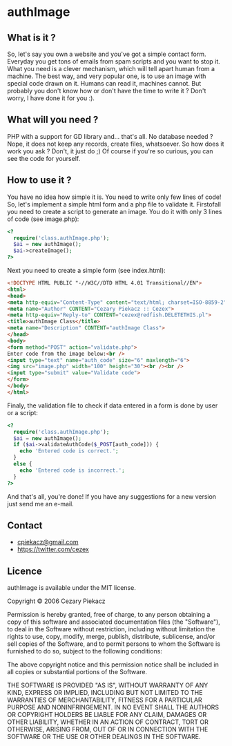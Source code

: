 
authImage
===========

What is it ?
------------

So, let's say you own a website and you've got a simple contact form. Everyday you get tons of emails from spam scripts and you want to stop it. What you need is a clever mechanism, which will tell apart human from a machine. The best way, and very popular one, is to use an image with special code drawn on it. Humans can read it, machines cannot. But probably you don't know how or don't have the time to write it ? Don't worry, I have done it for you :).

What will you need ?
--------------------

PHP with a support for GD library and... that's all. No database needed ? Nope, it does not keep any records, create files, whatsoever. So how does it work you ask ? Don't, it just do ;) Of course if you're so curious, you can see the code for yourself.

How to use it ?
---------------

You have no idea how simple it is. You need to write only few lines of code! So, let's implement a simple html form and a php file to validate it. Firstofall you need to create a script to generate an image. You do it with only 3 lines of code (see image.php):

``` php
<?
  require('class.authImage.php');
  $ai = new authImage();
  $ai->createImage();
?> 
```

Next you need to create a simple form (see index.html):

``` html
<!DOCTYPE HTML PUBLIC "-//W3C//DTD HTML 4.01 Transitional//EN">
<html>
<head>
<meta http-equiv="Content-Type" content="text/html; charset=ISO-8859-2">
<meta name="Author" CONTENT="Cezary Piekacz :: Cezex">
<meta http-equiv="Reply-to" CONTENT="cezex@redfish.DELETETHIS.pl">
<title>authImage Class</title>
<meta name="Description" CONTENT="authImage Class">
</head>
<body>
<form method="POST" action="validate.php">
Enter code from the image below:<br />
<input type="text" name="auth_code" size="6" maxlength="6">
<img src="image.php" width="100" height="30"><br /><br />
<input type="submit" value="Validate code">
</form>
</body>
</html> 
```

Finaly, the validation file to check if data entered in a form is done by user or a script: 

``` php
<?
  require('class.authImage.php');
  $ai = new authImage();
  if ($ai->validateAuthCode($_POST[auth_code])) {
    echo 'Entered code is correct.';
  }
  else {
    echo 'Entered code is incorrect.';
  }
?> 
```

And that's all, you're done! If you have any suggestions for a new version just send me an e-mail. 

Contact
-------

* cpiekacz@gmail.com
* https://twitter.com/cezex

Licence
-------

authImage is available under the MIT license.

Copyright © 2006 Cezary Piekacz

Permission is hereby granted, free of charge, to any person obtaining a copy of this software and associated documentation files (the "Software"), to deal in the Software without restriction, including without limitation the rights to use, copy, modify, merge, publish, distribute, sublicense, and/or sell copies of the Software, and to permit persons to whom the Software is furnished to do so, subject to the following conditions:

The above copyright notice and this permission notice shall be included in all copies or substantial portions of the Software.

THE SOFTWARE IS PROVIDED "AS IS", WITHOUT WARRANTY OF ANY KIND, EXPRESS OR IMPLIED, INCLUDING BUT NOT LIMITED TO THE WARRANTIES OF MERCHANTABILITY, FITNESS FOR A PARTICULAR PURPOSE AND NONINFRINGEMENT. IN NO EVENT SHALL THE AUTHORS OR COPYRIGHT HOLDERS BE LIABLE FOR ANY CLAIM, DAMAGES OR OTHER LIABILITY, WHETHER IN AN ACTION OF CONTRACT, TORT OR OTHERWISE, ARISING FROM, OUT OF OR IN CONNECTION WITH THE SOFTWARE OR THE USE OR OTHER DEALINGS IN THE SOFTWARE.